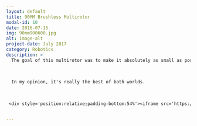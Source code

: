 ```yaml
---
layout: default
title: 90MM Brushless Multirotor
modal-id: 10
date: 2016-07-15
img: 90mm900600.jpg
alt: image-alt
project-date: July 2017
category: Robotics
description: >
  The goal of this multirotor was to make it absolutely as small as possible while still using brushless motors and powerful ESCs. The end result is something with incredible performance and durability. It weighs 37 grams, 60 with a battery. Hovers for approximately 9 minutes, 5 - 6 minute flight time when really using the motors. It's capable of precision indoor flight, as well as flying in the wind outdoors.
  
  
  
  In my opinion, it's really the best of both worlds. 
  
  
  
 <div style='position:relative;padding-bottom:54%'><iframe src='https://gfycat.com/ifr/DefiniteGenuineBunting' frameborder='0' scrolling='no' width='100%' height='100%' style='position:absolute;top:0;left:0' allowfullscreen></iframe></div>


---
```

